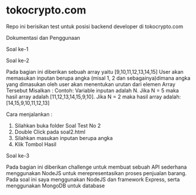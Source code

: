 # tokocrypto.com
Repo ini berisikan test untuk posisi backend developer di tokocrypto.com

Dokumentasi dan Penggunaan

Soal ke-1 



Soal ke-2

Pada bagian ini diberikan sebuah array yaitu [9,10,11,12,13,14,15]
User akan memasukan inputan berupa angka (misal 1, 2 dan sebagainya)dimana angka yang dimasukan oleh user akan menentukan urutan dari elemen Array Tersebut
Misalkan : Contoh: Variable inputan adalah N.
Jika N = 5 maka hasil array adalah [11,12,13,14,15,9,10].
Jika N = 2 maka hasil array adalah: [14,15,9,10,11,12,13]

Cara menjalankan :
1. Silahkan buka folder Soal Test No 2
2. Double Click pada soal2.html
3. Silahkan masukan inputan berupa angka 
4. Klik Tombol Hasil

Soal ke-3

Pada bagian ini diberikan challenge untuk membuat sebuah API sederhana menggunakan NodeJS untuk merepresentasikan proses penjualan barang. 
Pada soal ini saya menggunakan NodeJS dan framework Express, serta menggunakan MongoDB untuk database 
